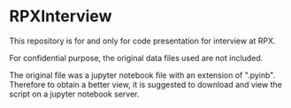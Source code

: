 # RPXInterview

This repository is for and only for code presentation for interview at RPX.

For confidential purpose, the original data files used are not included.

The original file was a jupyter notebook file with an extension of ".pyinb". Therefore to obtain a better view, it is suggested to download and view the script on a jupyter notebook server.
